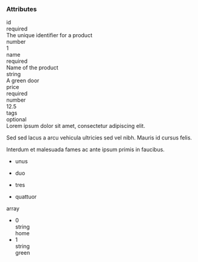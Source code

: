 <div class="attributes"undefinedundefined><div class="attributesTitle"undefined><h3 class="attributesTitleText"undefined>Attributes</h3></div><div class="attributesList"undefined><div class="attributeObject"undefined><div class="attributeObjectMembers"undefined><div class="attributeObjectMemberContainer"undefined><div class="attributeObjectMember isExpanded"undefined><div class="attributeObjectMemberToggle"undefined><div class="attributeToggle isExpanded"undefined><span class="attributeToggleIcon"undefined></span></div></div><div class="attributeObjectMemberKey"undefined><div class="attributeKey"undefined>id</div></div><div class="attributeObjectMemberRequirement"undefined><div class="attributeRequirement isRequired"undefined><span class="attributeRequirementIcon"undefined></span><span class="attributeRequirementTooltip"undefined><div class="attributeTooltip"undefined><span class="attributeTooltipText"undefined>required</span></div></span></div></div><div class="attributeObjectMemberDescription"undefined><div class="attributeDescription"undefined>The unique identifier for a product</div></div><div class="attributeObjectMemberType"undefined><div class="attributeType"undefined>number</div></div><div class="attributeObjectMemberValue"undefined><div class="attributeValue"undefined>1</div></div></div></div><div class="attributeObjectMemberContainer"undefined><div class="attributeObjectMember isExpanded"undefined><div class="attributeObjectMemberToggle"undefined><div class="attributeToggle isExpanded"undefined><span class="attributeToggleIcon"undefined></span></div></div><div class="attributeObjectMemberKey"undefined><div class="attributeKey"undefined>name</div></div><div class="attributeObjectMemberRequirement"undefined><div class="attributeRequirement isRequired"undefined><span class="attributeRequirementIcon"undefined></span><span class="attributeRequirementTooltip"undefined><div class="attributeTooltip"undefined><span class="attributeTooltipText"undefined>required</span></div></span></div></div><div class="attributeObjectMemberDescription"undefined><div class="attributeDescription"undefined>Name of the product</div></div><div class="attributeObjectMemberType"undefined><div class="attributeType"undefined>string</div></div><div class="attributeObjectMemberValue"undefined><div class="attributeValue"undefined>A green door</div></div></div></div><div class="attributeObjectMemberContainer"undefined><div class="attributeObjectMember isExpanded"undefined><div class="attributeObjectMemberToggle"undefined><div class="attributeToggle isExpanded"undefined><span class="attributeToggleIcon"undefined></span></div></div><div class="attributeObjectMemberKey"undefined><div class="attributeKey"undefined>price</div></div><div class="attributeObjectMemberRequirement"undefined><div class="attributeRequirement isRequired"undefined><span class="attributeRequirementIcon"undefined></span><span class="attributeRequirementTooltip"undefined><div class="attributeTooltip"undefined><span class="attributeTooltipText"undefined>required</span></div></span></div></div><div class="attributeObjectMemberDescription"undefined><noscriptundefined></noscript></div><div class="attributeObjectMemberType"undefined><div class="attributeType"undefined>number</div></div><div class="attributeObjectMemberValue"undefined><div class="attributeValue"undefined>12.5</div></div></div></div><div class="attributeObjectMemberContainer"undefined><div class="attributeObjectMember isExpanded isExpandableCollapsible isArray"undefined><div class="attributeObjectMemberToggle"undefined><div class="attributeToggle isExpanded"undefined><span class="attributeToggleIcon"undefined></span></div></div><div class="attributeObjectMemberKey"undefined><div class="attributeKey"undefined>tags</div></div><div class="attributeObjectMemberRequirement"undefined><div class="attributeRequirement isOptional"undefined><span class="attributeRequirementIcon"undefined></span><span class="attributeRequirementTooltip"undefined><div class="attributeTooltip"undefined><span class="attributeTooltipText"undefined>optional</span></div></span></div></div><div class="attributeObjectMemberDescription"undefined><div class="attributeDescription"undefined>Lorem ipsum dolor sit amet, consectetur adipiscing elit.
 

Sed sed lacus a arcu vehicula ultricies sed vel nibh. Mauris id cursus felis.
 

Interdum et malesuada fames ac ante ipsum primis in faucibus.

- unus

- duo

- tres

- quattuor
</div></div><div class="attributeObjectMemberType"undefined><div class="attributeType"undefined>array</div></div><div class="attributeObjectMemberValue"undefined><div class="attributeArray"undefined><ul class="attributeArrayItems"undefined><li class="attributeArrayItemContainer"undefined><div class="attributeArrayItem isExpanded"undefined><div class="attributeArrayItemRow"undefined><div class="attributeArrayItemToggle"undefined><div class="attributeToggle isExpanded"undefined><span class="attributeToggleIcon"undefined></span></div></div><div class="attributeArrayItemKey"undefined><div class="attributeKey"undefined>0</div></div><div class="attributeArrayItemType"undefined><div class="attributeType"undefined>string</div></div><div class="attributeArrayItemValue"undefined><div class="attributeValue"undefined>home</div></div></div><div class="attributeArrayItemRow"undefined><div class="attributeArrayItemDescription"undefined><noscriptundefined></noscript></div></div></div></li><li class="attributeArrayItemContainer"undefined><div class="attributeArrayItem isExpanded"undefined><div class="attributeArrayItemRow"undefined><div class="attributeArrayItemToggle"undefined><div class="attributeToggle isExpanded"undefined><span class="attributeToggleIcon"undefined></span></div></div><div class="attributeArrayItemKey"undefined><div class="attributeKey"undefined>1</div></div><div class="attributeArrayItemType"undefined><div class="attributeType"undefined>string</div></div><div class="attributeArrayItemValue"undefined><div class="attributeValue"undefined>green</div></div></div><div class="attributeArrayItemRow"undefined><div class="attributeArrayItemDescription"undefined><noscriptundefined></noscript></div></div></div></li></ul></div></div></div></div></div></div></div></div>